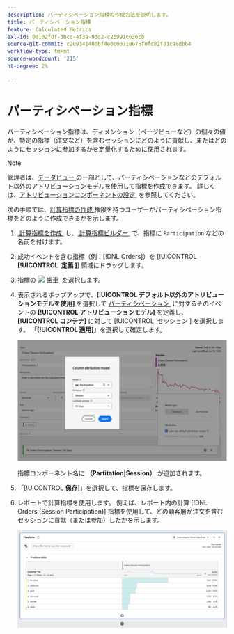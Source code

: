 ```yaml
---
description: パーティシペーション指標の作成方法を説明します。
title: パーティシペーション指標
feature: Calculated Metrics
exl-id: 0d102f0f-3bcc-4f3a-93d2-c2b991c636cb
source-git-commit: c209341400bf4e0c00719075f0fc82f81ca9dbb4
workflow-type: tm+mt
source-wordcount: '215'
ht-degree: 2%

---
```


# パーティシペーション指標

パーティシペーション指標は、ディメンション（ページビューなど）の個々の値が、特定の指標（注文など）を含むセッションにどのように貢献し、またはどのようにセッションに参加するかを定量化するために使用されます。

>[!NOTE]
>
>管理者は、[&#x200B; データビュー &#x200B;](https://experienceleague.adobe.com/ja/docs/analytics-platform/using/cja-dataviews/data-views) の一部として、パーティシペーションなどのデフォルト以外のアトリビューションモデルを使用して指標を作成できます。 詳しくは、[&#x200B; アトリビューションコンポーネントの設定 &#x200B;](../../../data-views/component-settings/attribution.md) を参照してください。

次の手順では、[&#x200B; 計算指標の作成 &#x200B;](/help/technotes//access-control.md#user-level-access) 権限を持つユーザーがパーティシペーション指標をどのように作成できるかを示します。

1. [&#x200B; 計算指標を作成 &#x200B;](cm-workflow.md) し、[&#x200B; 計算指標ビルダー &#x200B;](cm-build-metrics.md) で、指標に `Participation` などの名前を付けます。
1. 成功イベントを含む指標（例：[!DNL Orders]）を [!UICONTROL **[!UICONTROL &#x200B; 定義 &#x200B;]**] 領域にドラッグします。
1. 指標の ![&#x200B; 歯車 &#x200B;](https://spectrum.adobe.com/static/icons/workflow_18/Smock_Settings_18_N.svg) を選択します。
1. 表示されるポップアップで、**[!UICONTROL デフォルト以外のアトリビューションモデルを使用]** を選択して [&#x200B; パーティシペーション &#x200B;](/help/components/calc-metrics/cm-workflow/m-metric-type-alloc.md) に対するそのイベントの **[!UICONTROL アトリビューションモデル]** を定義し、**[!UICONTROL コンテナ]** に対して [!UICONTROL &#x200B; セッション &#x200B;] を選択します。 「**[!UICONTROL 適用]**」を選択して確定します。


   ![&#x200B; モデルとしてパーティシペーションが選択され、ルックバックウィンドウにセッションが選択されていることを示す列アトリビューションモデルのポップアップ &#x200B;](assets/participation-setup.png)

   指標コンポーネント名に **（Partitation|Session）** が追加されます。



1. 「[!UICONTROL **保存**]」を選択して、指標を保存します。
1. レポートで計算指標を使用します。 例えば、レポート内の計算 [!DNL Orders (Session Participation)] 指標を使用して、どの顧客層が注文を含むセッションに貢献（または参加）したかを示します。

   ![&#x200B; 顧客の階層と注文を示すフリーフォームテーブル。](assets/participation-pages-customer-tier.png)
